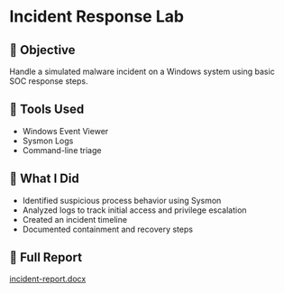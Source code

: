 # Incident Response Lab

## 🎯 Objective
Handle a simulated malware incident on a Windows system using basic SOC response steps.

## 🧰 Tools Used
- Windows Event Viewer
- Sysmon Logs
- Command-line triage

## 🧪 What I Did
- Identified suspicious process behavior using Sysmon
- Analyzed logs to track initial access and privilege escalation
- Created an incident timeline
- Documented containment and recovery steps

## 📄 Full Report
[incident-report.docx](incident-report.docx)
